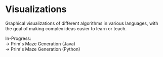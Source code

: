 # Visualizations
Graphical visualizations of different algorithms in various languages, with the goal of making complex ideas easier to learn or teach.

In-Progress:
  <br>-> Prim's Maze Generation (Java)
  <br>-> Prim's Maze Generation (Python)
